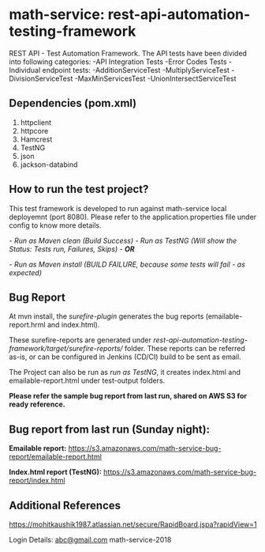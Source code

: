 # math-service: rest-api-automation-testing-framework

REST API - Test Automation Framework. The API tests have been divided into following categories:
	-API Integration Tests
	-Error Codes Tests
	-Individual endpoint tests:
		-AdditionServiceTest
		-MultiplyServiceTest
		-DivisionServiceTest
		-MaxMinServicesTest
		-UnionIntersectServiceTest

## Dependencies (pom.xml)

1. httpclient
2. httpcore
3. Hamcrest
4. TestNG
5. json
6. jackson-databind


## How to run the test project?

This test framework is developed to run against math-service local deployemnt (port 8080). Please refer to the application.properties file under config to know more details.

 *-  Run as Maven clean (Build Success)*
 *-  Run as TestNG (Will show the Status: Tests run, Failures, Skips) - **OR***
 
 *-  Run as Maven install (BUILD FAILURE, because some tests will fail - as expected)*
 
 
## Bug Report

At mvn install, the *surefire-plugin* generates the bug reports (emailable-report.hrml and index.html). 

These surefire-reports are generated under *rest-api-automation-testing-framework/target/surefire-reports/* folder. These reports can be referred as-is, or can be configured in Jenkins (CD/CI) build to be sent as email.

The Project can also be run as *run as TestNG*, it creates index.html and emailable-report.html under test-output folders. 

**Please refer the sample bug report from last run, shared on AWS S3 for ready reference.**


## Bug report from last run (Sunday night):

**Emailable report:** https://s3.amazonaws.com/math-service-bug-report/emailable-report.html

**Index.html report (TestNG):** https://s3.amazonaws.com/math-service-bug-report/index.html





## Additional References ##
https://mohitkaushik1987.atlassian.net/secure/RapidBoard.jspa?rapidView=1

Login Details:
abc@gmail.com
math-service-2018

